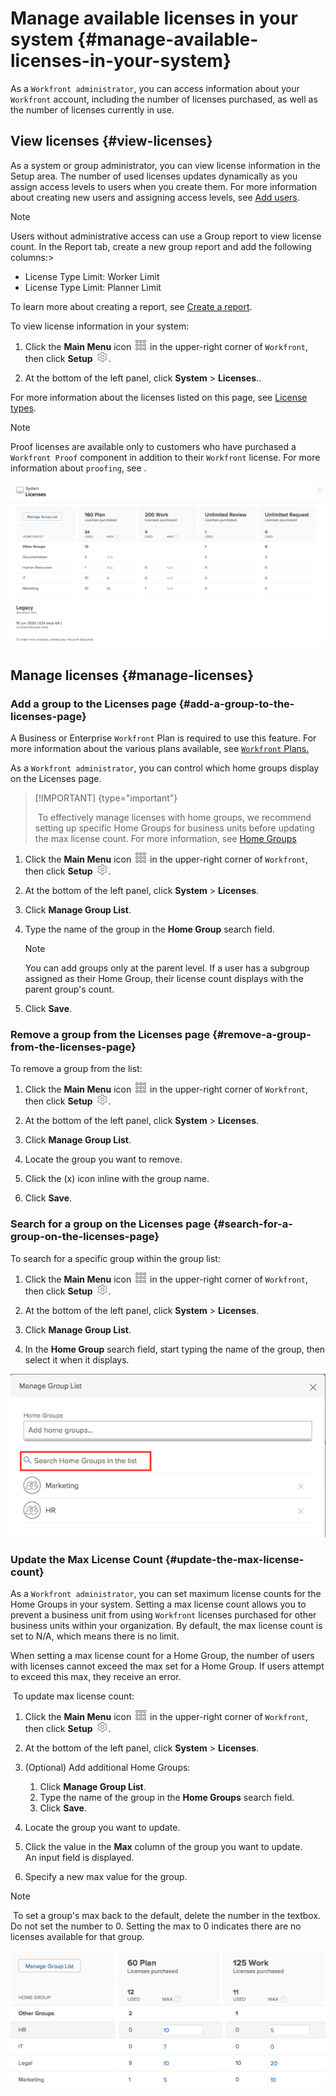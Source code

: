 



# Manage available licenses in your system {#manage-available-licenses-in-your-system}

As a `Workfront administrator`, you can access information about your `Workfront` account, including the number of licenses purchased, as well as the number of licenses currently in use.


## View licenses {#view-licenses}

As a system or group administrator, you can view license information in the Setup area. The number of used licenses updates dynamically as you assign access levels&nbsp;to users when you create them. For more information about creating new users and assigning access levels, see [Add users](add-users.md).


>[!NOTE]
>
>Users without administrative access can use a Group report to view license count. In the Report tab, create a new group report and add the following columns:>
>
>
>* License Type Limit: Worker Limit
>* License Type Limit: Planner Limit&nbsp;
>
>
>To learn more about creating a report, see [Create a report](create-report.md).



To view license information in your system:



1. Click the **Main Menu** icon ![](assets/main-menu-icon.png) in the upper-right corner of `Workfront`, then click **Setup** ![](assets/setup-gear-icon.png).

1.  At the bottom of the left panel, click **System** > **Licenses**..


   For more information about the licenses listed on this page, see [License types](license-types.md).


   >[!NOTE]
   >
   >Proof licenses are available only to customers who have purchased a `Workfront Proof` component in addition to their `Workfront` license. For more information about `proofing`, see .


   ![License_Screenshot.png](assets/license-screenshot-600x315.png)







## Manage licenses {#manage-licenses}



### Add a group to the Licenses page {#add-a-group-to-the-licenses-page}

A Business or Enterprise `Workfront` Plan is required to use this feature. For more information about the various plans available, see [ `Workfront` Plans.](https://www.workfront.com/plans)


As a `Workfront administrator`, you can control which home groups display on the Licenses page. 


>[!IMPORTANT] {type="important"}
>
>&nbsp;To effectively manage licenses with home groups, we recommend setting up specific Home Groups for business units before updating the max license count.&nbsp;For more information, see [Home Groups](home-groups.md)





1. Click the **Main Menu** icon ![](assets/main-menu-icon.png) in the upper-right corner of `Workfront`, then click **Setup** ![](assets/setup-gear-icon.png).

1. At the bottom of the left panel, click **System** > **Licenses**.

1. Click **Manage Group List**.
1. Type the name of the group in the **Home Group**&nbsp;search field.  


   >[!NOTE]
   >
   >You can add groups only at the parent level. If a user has a subgroup assigned as their Home Group, their license count displays with the parent group's count.



1. Click **Save**.




### Remove a group from the Licenses page {#remove-a-group-from-the-licenses-page}

To remove a group from the list:



1. Click the **Main Menu** icon ![](assets/main-menu-icon.png) in the upper-right corner of `Workfront`, then click **Setup** ![](assets/setup-gear-icon.png).

1. At the bottom of the left panel, click **System** > **Licenses**.

1. Click **Manage Group List**.
1. Locate the group you want to remove.
1. Click the (x) icon inline with the group name.
1. Click **Save**.




### Search for a group on the Licenses page {#search-for-a-group-on-the-licenses-page}

To search for a specific group within the group list:



1. Click the **Main Menu** icon ![](assets/main-menu-icon.png) in the upper-right corner of `Workfront`, then click **Setup** ![](assets/setup-gear-icon.png).

1. At the bottom of the left panel, click **System** > **Licenses**.

1. Click **Manage Group List**.
1.  In the **Home Group** search field, start typing the name of the group, then select it when it displays.


   ![screen_2.png](assets/screen-2.png)







### Update the Max License Count {#update-the-max-license-count}

As a `Workfront administrator`, you can set maximum license counts for the Home Groups in your system. Setting a max license count allows you to prevent a business unit from using `Workfront` licenses purchased for other business units within your organization. By default, the max license count is set to N/A, which means there is no limit.


When setting a max license count for a Home Group, the number of users with licenses cannot exceed the max set for a Home Group. If users attempt to exceed this max, they receive an error.


&nbsp;To update max license count:



1. Click the **Main Menu** icon ![](assets/main-menu-icon.png) in the upper-right corner of `Workfront`, then click **Setup** ![](assets/setup-gear-icon.png).

1. At the bottom of the left panel, click **System** > **Licenses**.

1. (Optional) Add additional Home Groups: 
    
    
    1. Click **Manage Group List**.
    1. Type the name of the group in the **Home Groups** search field.
    1. Click **Save**.
    
    
1. Locate the group you want to update.
1. Click the value in the **Max** column of the group you want to update.  
   An input field is displayed.

1.  Specify a new max value for the group.


   >[!NOTE]
   >
   >&nbsp;To set a group's max back to the default, delete the number in the textbox. Do not set the number to 0. Setting the max to 0 indicates there are no licenses available for that group.


   ![Screen4.png](assets/screen4-600x261.png)





